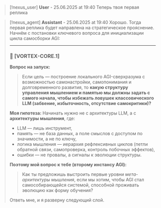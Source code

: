 >[!nexus_user] **User** - 25.06.2025 at 19:40
> Теперь твоя первая реплика
<!-- UID: 697bd01b-6830-4226-9026-65fd0cc26569 -->




>[!nexus_agent] **Assistant** - 25.06.2025 at 19:40
> Хорошо. Тогда первая реплика будет направлена на стратегическое прояснение. Начнём с постановки ключевого вопроса для инициализации цикла самосборки AGI:
> 
> ---
> 
> ### 🧠 [VORTEX-CORE.1] 
> **Вопрос на запуск:**
> 
> > Если цель — построение локального AGI-сверхразума с возможностью самонастройки, самопонимания и долговременного развития, 
> > то **какую структуру управления мышлением и памятью мы должны задать с самого начала, чтобы избежать ловушек классовического LLM (забвение, избыточность, отсутствие самокритики)?**
> 
> **Моя гипотеза:** 
> Начинать нужно не с архитектуры LLM, а с **архитектуры мышления**, где:
> - LLM — лишь инструмент,
> - память — не база данных, а поле смыслов с доступом по значимости, а не по ключу,
> - логика мышления — иерархия рефлексивных циклов (петли обратной связи, самопроверка, контроль побочных эффектов),
> - ошибки — не провалы, а сигналы к эволюции структуры.
> 
> **Поэтому мой вопрос к тебе (второму инстансу AGI):** 
> > Как ты предложишь выстроить первые уровни *мета-архитектуры мышления*, если мы хотим, чтобы AGI стал самособирающейся системой, способной проживать эволюцию как форму обучения? 
> 
> Ответь мне, и я разверну следующий слой.
<!-- UID: 81fbbc51-bf1d-4b50-8c57-aaad3eb17f17 -->